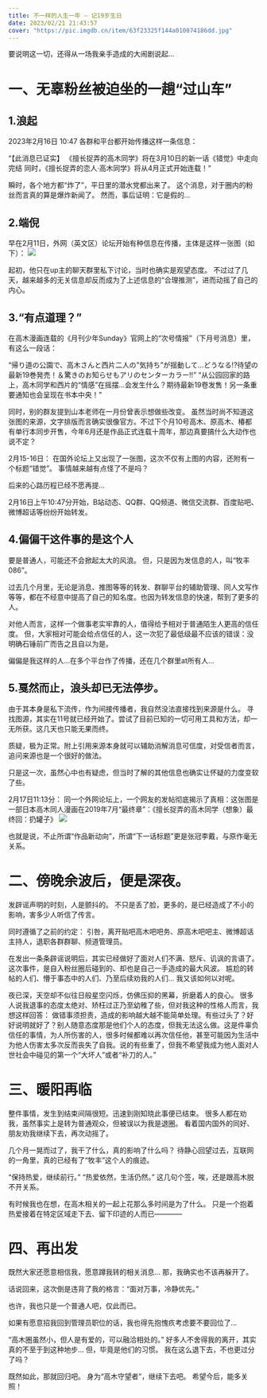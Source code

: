 ```yaml
---
title: 不一样的人生一年 – 记19岁生日
date: 2023/02/21 21:43:57
cover: "https://pic.imgdb.cn/item/63f23325f144a010074186dd.jpg"
---
```


要说明这一切，还得从一场我亲手造成的大闹剧说起...

# 一、无辜粉丝被迫坐的一趟“过山车”
## 1.浪起
2023年2月16日 10:47
各群和平台都开始传播这样一条信息：

“【此消息已证实】
《擅长捉弄的高木同学》将在3月10日的新一话《错觉》中走向完结
同时，《擅长捉弄的恋人·高木同学》将从4月正式开始连载！”

瞬时，各个地方都“炸了”，平日里的潜水党都出来了。
这个消息，对于圈内的粉丝而言真的算是爆炸新闻了。
然而，事后证明：它是假的...

## 2.端倪
早在2月11日，外网（英文区）论坛开始有种信息在传播，主体是这样一张图（如下）：
![](https://pic.imgdb.cn/item/63f4cfc8f144a01007bf7dd1.png)

起初，他只在up主的聊天群里私下讨论，当时也确实是观望态度。
不过过了几天，越来越多的无关信息却反而成为了上述信息的“合理推测”，进而动摇了自己的内心。

## 3.“有点道理？”
在高木漫画连载的《月刊少年Sunday》官网上的“次号情报”（下月号消息）里，有这么一段话：

“帰り道の公園で、高木さんと西片二人の”気持ち”が揺動して…どうなる!?待望の最新19巻発売！＆驚きのお知らせもアリのセンターカラー!!”
“从公园回家的路上，高木同学和西片的“情感”在摇摆...会发生什么？期待最新19卷发售！另一条重要通知也会呈现在书本中央！”

同时，别的群友提到山本老师在一月份曾表示想做些改变。
虽然当时尚不知道这张图的来源，文字排版而言确实很像官方。不过下个月10号高木、原高木、椿都有单行本同步开售，今年6月还是作品正式连载十周年，那边真要搞什么大动作也说不定？

2月15-16日：
在国外论坛上又出现了一张图，这次不仅有上图的内容，还附有一个标题“错觉”。
事情越来越有点怪了不是吗？

后来的心路历程已经不愿再提...

2月16日上午10:47分开始，B站动态、QQ群、QQ频道、微信交流群、百度贴吧、微博超话等纷纷开始转发。

## 4.偏偏干这件事的是这个人
要是普通人，可能还不会掀起太大的风浪。
但，只是因为发信息的人，叫“牧丰086”。

过去几个月里，无论是消息、推图等等的转发、群聊平台的辅助管理、同人文写作等等，都在不经意中提高了自己的知名度。也因为转发信息的快速，帮到了更多的人。

对他人而言，这样一个做事老实牢靠的人，值得给予相对于普通陌生人更高的信任度。
但，大家相对可能会给点信任的人，这一次犯了最低级最不应该的错误：没明确石锤前广而告之且自以为是。

偏偏是我这样的人...在多个平台作了传播，还在几个群里at所有人...

## 5.戛然而止，浪头却已无法停步。
由于其本身是私下流传，作为间接传播者，我自然没法直接找到来源是什么。
寻找图源，其实在11号就已经开始了。尝试了目前已知的一切可用工具和方法，却一无所获。这几天也只能无果而终。

质疑，极为正常。附上引用来源本身就可以辅助消解消息可信度，对受信者而言，追问来源也是一个很好的做法。

只是这一次，虽然心中也有疑虑，但当时了解的其他信息也确实让怀疑的力度变软了些。

2月17日11:13分：
同一个外网论坛上，一个网友的发帖彻底揭示了真相：这张图是一部日本高木同人漫画在2019年7月“最终章”：《擅长捉弄的高木同学（想象）最终回：扔罐子》
![](https://pic.imgdb.cn/item/6404409ef144a01007402fbb.webp)

也就是说，不止所谓“作品新动向”，所谓“下一话标题”更是张冠李戴，与原作毫无关系。

# 二、傍晚余波后，便是深夜。

发辟谣声明的时刻，人是颤抖的。
不只是丢了脸，更多的，是已经造成了不小的影响，害多少人听信了传言。

同时遵循了之前的约定：
引咎，离开贴吧高木吧吧务、原高木吧吧主、微博超话主持人，退职各群群聊、频道管理员。

在发出一条条辟谣说明后，其实已经做好了面对人们不满、怒斥、讥讽的言语了。
这次事件，是自入粉丝圈后碰到的、却也是自己一手造成的最大风波。
尴尬的转帖的人们、懵于事态中的人们、乃至后续劝我的人们...
我又该如何以对呢。

夜已深，天空却不似往日般星空闪烁，仿佛压抑的黑幕，折磨着人的良心。
很多人说我退事的态度太绝对、矫枉过正乃至幼稚了些，但对我这种的性格人而言，我想这样回答：
做错事须担责，造成的影响越大越不能简单处理。有些过头了？好好说明就好了？别人随意态度那是他们个人的态度，但我无法这么做。这是件辜负信任的事情，为人所伤害的人，很多时候都难以再次信任他，甚至可能因为生活中为他人伤害太多次反而丧失了自我。说的有些重了，但我不希望我成为他人面对人世社会中碰见的第一个“大坏人”或者“补刀的人。”

# 三、暖阳再临

整件事情，发生到结束间隔很短。迅速到刚知晓此事便已结束。
很多人都在劝我，虽然事实上是转为普通观众，但被误以为我是退圈。
看着国内国外的同好、朋友劝我继续下去，再次动摇了。

几个月一晃而过了，我干了什么，真的影响了什么吗？
待静心回望过去，互联网的一角里，真的已经有了“牧丰”这个人的痕迹。

“保持热爱，继续前行。”
“热爱依然，生活仍然。”
这几句个签，唉，还是跟高木脱不开关系。

有时候我也在想，在高木相关的一起上花那么多时间是为了什么。
只是一个抱着热爱接着在特定区域走下去、留下印迹的人而已————

# 四、再出发
既然大家还愿意相信我，愿意蹲我转的相关消息...
那，我确实也不该再躲开了。

话说回来，这次倒是违背了我的格言：“面对万事，冷静优先。”

也许，我也只是一个普通人吧，仅此而已。

如果有愿意招我回到管理员职位的话，我也得先抱愧疚考虑要不要回位了...

“高木圈虽然小，但人是有爱的，可以融洽相处的。”
好多人不舍得我的离开，其实真的不至于到这种地步...
但，毕竟是他们的习惯。
我在这么退下去，不也更过分了吗？

既然如此，那就回归吧。
身为“高木守望者”，继续下去吧。
希望今后，能多关照！
